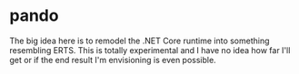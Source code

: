 # pando
The big idea here is to remodel the .NET Core runtime into something resembling ERTS.  This is totally experimental and I have no idea how far I'll get or if the end result I'm envisioning is even possible.

